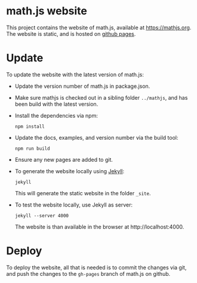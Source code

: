 # math.js website

This project contains the website of math.js, available at https://mathjs.org.
The website is static, and is hosted on [github pages](https://pages.github.com/).


# Update

To update the website with the latest version of math.js:

- Update the version number of math.js in package.json.

- Make sure mathjs is checked out in a sibling folder `../mathjs`, and has been
  build with the latest version.

- Install the dependencies via npm:

      npm install

- Update the docs, examples, and version number via the build tool:

      npm run build

- Ensure any new pages are added to git.

- To generate the website locally using [Jekyll](https://jekyllrb.com/):

      jekyll

  This will generate the static website in the folder `_site`.

- To test the website locally, use Jekyll as server:

      jekyll --server 4000
  
  The website is than available in the browser at http://localhost:4000.


# Deploy

To deploy the website, all that is needed is to commit the changes via git, 
and push the changes to the `gh-pages` branch of math.js on github.
